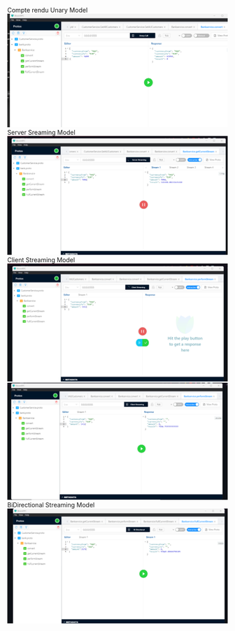 Compte rendu
Unary Model
![tp3pic.png](images%2Ftp3pic.png)
Server Sreaming Model
![tp3pic2.png](images%2Ftp3pic2.png)
Client Streaming Model
![tp3pic3.png](images%2Ftp3pic3.png)
![tp3pic4.png](images%2Ftp3pic4.png)
BiDirectional Streaming Model
![tp3pic5.png](images%2Ftp3pic5.png)